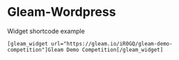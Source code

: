 Gleam-Wordpress
===============

Widget shortcode example

    [gleam_widget url="https://gleam.io/iR0GQ/gleam-demo-competition"]Gleam Demo Competition[/gleam_widget]
